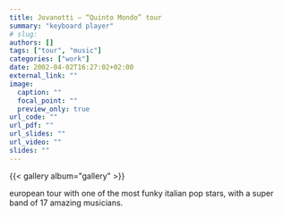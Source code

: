 ```yaml
---
title: Jovanotti – “Quinto Mondo” tour
summary: "keyboard player"
# slug: 
authors: []
tags: ["tour", "music"]
categories: ["work"]
date: 2002-04-02T16:27:02+02:00
external_link: ""
image:
  caption: ""
  focal_point: ""
  preview_only: true
url_code: ""
url_pdf: ""
url_slides: ""
url_video: ""
slides: ""
---
```

{{< gallery album="gallery" >}}

european tour with one of the most funky italian pop stars, with a super band of 17 amazing musicians.

